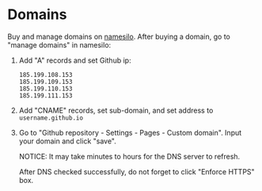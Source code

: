 # Domains

Buy and manage domains on [namesilo](https://www.namesilo.com/). After buying a domain, go to "manage domains" in namesilo:

1. Add "A" records and set Github ip:
   
   ```
   185.199.108.153
   185.199.109.153
   185.199.110.153
   185.199.111.153
   ```

2. Add "CNAME" records, set sub-domain, and set address to `username.github.io`

3. Go to "Github repository - Settings - Pages - Custom domain". Input your domain and click "save".
   
   NOTICE: It may take minutes to hours for the DNS server to refresh.
   
   After DNS checked successfully, do not forget to click "Enforce HTTPS" box.







